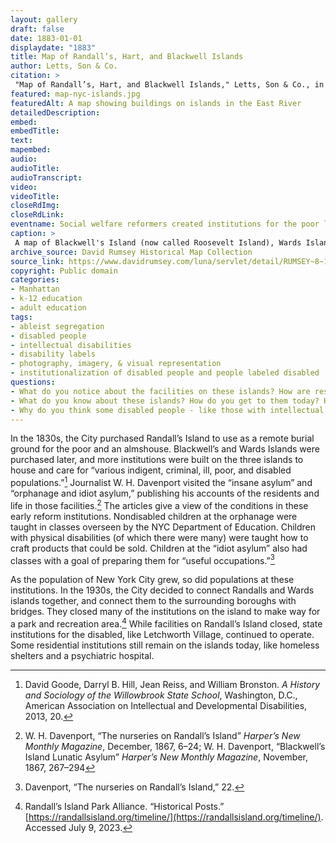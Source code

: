 ```yaml
--- 
layout: gallery
draft: false
date: 1883-01-01
displaydate: "1883"
title: Map of Randall’s, Hart, and Blackwell Islands
author: Letts, Son & Co.
citation: >
 "Map of Randall’s, Hart, and Blackwell Islands," Letts, Son & Co., in New York City Civil Rights History Project, Accessed: [Month Day, Year], https://nyccivilrightshistory.org/gallery/map-nyc-islands.
featured: map-nyc-islands.jpg
featuredAlt: A map showing buildings on islands in the East River
detailedDescription: 
embed: 
embedTitle: 
text: 
mapembed: 
audio: 
audioTitle: 
audioTranscript: 
video: 
videoTitle: 
closeRdImg: 
closeRdLink: 
eventname: Social welfare reformers created institutions for the poor like hospitals, almshouses, asylums for orphans and people with disabilities, and housing for immigrants on islands away from the city.
caption: >
 A map of Blackwell's Island (now called Roosevelt Island), Wards Island, and Randalls Island in the East River. The map shows building labeled: hospital, alms houses, work house, "lunatic asylum," "emigrant refuge & hosp.," "inebriate asylum," "foundling asylum” (for infant children), "house of refuge," and "idiot asylum."
archive_source: David Rumsey Historical Map Collection
source_link: https://www.davidrumsey.com/luna/servlet/detail/RUMSEY~8~1~31479~1150435:New-York-N-
copyright: Public domain
categories: 
- Manhattan
- k-12 education
- adult education
tags: 
- ableist segregation
- disabled people
- intellectual disabilities
- disability labels
- photography, imagery, & visual representation
- institutionalization of disabled people and people labeled disabled
questions: 
- What do you notice about the facilities on these islands? How are residents similar? How are they different? How are their needs similar or different?
- What do you know about these islands? How do you get to them today? How did people get to them in the 1800s?
- Why do you think some disabled people - like those with intellectual disabilities - were sent to institutions on islands in the river, while others - like deaf students - went to schools in Manhattan?
--- 
```


In the 1830s, the City purchased Randall’s Island to use as a remote burial ground for the poor and an almshouse. Blackwell’s and Wards Islands were purchased later, and more institutions were built on the three islands to house and care for “various indigent, criminal, ill, poor, and disabled populations.”[^1] Journalist W. H. Davenport visited the “insane asylum” and “orphanage and idiot asylum,” publishing his accounts of the residents and life in those facilities.[^2] The articles give a view of the conditions in these early reform institutions. Nondisabled children at the orphanage were taught in classes overseen by the NYC Department of Education. Children with physical disabilities (of which there were many) were taught how to craft products that could be sold. Children at the “idiot asylum” also had classes with a goal of preparing them for “useful occupations.”[^3]

As the population of New York City grew, so did populations at these institutions. In the 1930s, the City decided to connect Randalls and Wards islands together, and connect them to the surrounding boroughs with bridges. They closed many of the institutions on the island to make way for a park and recreation area.[^4] While facilities on Randall’s Island closed, state institutions for the disabled, like Letchworth Village, continued to operate. Some residential institutions still remain on the islands today, like homeless shelters and a psychiatric hospital.

[^1]: David Goode, Darryl B. Hill, Jean Reiss, and William Bronston. *A History and Sociology of the Willowbrook State School*, Washington, D.C., American Association on Intellectual and Developmental Disabilities, 2013, 20.

[^2]: W. H. Davenport, “The nurseries on Randall’s Island” *Harper’s New Monthly Magazine*, December, 1867, 6–24; W. H. Davenport, “Blackwell’s Island Lunatic Asylum” *Harper’s New Monthly Magazine*, November, 1867, 267–294

[^3]: Davenport, “The nurseries on Randall’s Island,” 22.

[^4]: Randall’s Island Park Alliance. “Historical Posts.” [https://randallsisland.org/timeline/](https://randallsisland.org/timeline/). Accessed July 9, 2023.

